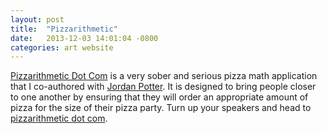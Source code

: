 ```yaml
---
layout: post
title:  "Pizzarithmetic"
date:   2013-12-03 14:01:04 -0800
categories: art website
---
```

[Pizzarithmetic Dot Com][pizzarithmetic] is a very sober and serious pizza math application that I co-authored with [Jordan Potter][jopo]. It is designed to bring people closer to one another by ensuring that they will order an appropriate amount of pizza for the size of their pizza party. Turn up your speakers and head to [pizzarithmetic dot com][pizzarithmetic].

[pizzarithmetic]: http://www.pizzarithmetic.com/
[jopo]: https://twitter.com/jordan_potter